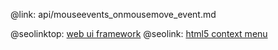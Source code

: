 @link: api/mouseevents_onmousemove_event.md

@seolinktop: [web ui framework](https://webix.com)
@seolink: [html5 context menu](https://webix.com/widget/contextmenu/)